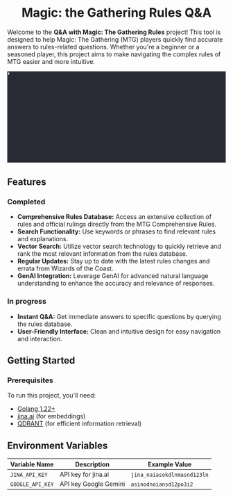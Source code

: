 <h1 align="center">Magic: the Gathering Rules Q&A</h1>

Welcome to the **Q&A with Magic: The Gathering Rules** project! This tool is designed to help Magic: The Gathering (MTG) players quickly find accurate answers to rules-related questions.
Whether you're a beginner or a seasoned player, this project aims to make navigating the complex rules of MTG easier and more intuitive.

![terminal](./assets/magic-qa.gif)

## Features

### Completed

- **Comprehensive Rules Database:** Access an extensive collection of rules and official rulings directly from the MTG Comprehensive Rules.
- **Search Functionality:** Use keywords or phrases to find relevant rules and explanations.
- **Vector Search:** Utilize vector search technology to quickly retrieve and rank the most relevant information from the rules database.
- **Regular Updates:** Stay up to date with the latest rules changes and errata from Wizards of the Coast.
- **GenAI Integration:** Leverage GenAI for advanced natural language understanding to enhance the accuracy and relevance of responses.

### In progress

- **Instant Q&A:** Get immediate answers to specific questions by querying the rules database.
- **User-Friendly Interface:** Clean and intuitive design for easy navigation and interaction.

## Getting Started

### Prerequisites

To run this project, you'll need:

- [Golang 1.22+](https://golang.org/dl/)
- [jina.ai](https://jina.ai/embeddings) (for embeddings)
- [QDRANT](https://qdrant.tech/) (for efficient information retrieval)

## Environment Variables

| Variable Name  | Description                                                  | Example Value               |
|----------------|--------------------------------------------------------------|-----------------------------|
| `JINA_API_KEY`   | API key for jina.ai                                          | `jina_naiasokdlnmasnd123ln` |
| `GOOGLE_API_KEY` | API key Google Gemini                                          | `asinodnoiansd12po3i2` |
